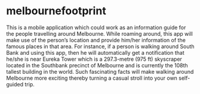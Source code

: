 # melbournefootprint
This is a mobile application which could work as an information guide for the people travelling around Melbourne. While roaming around, this app will make use of the person’s location and provide him/her information of the famous places in that area. For instance, if a person is walking around South Bank and using this app, then he will automatically get a notification that he/she is near Eureka Tower which is a 297.3-metre (975 ft) skyscraper located in the Southbank precinct of Melbourne and is currently the 108th tallest building in the world. Such fascinating facts will make walking around Melbourne more exciting thereby turning a casual stroll into your own self-guided trip.
